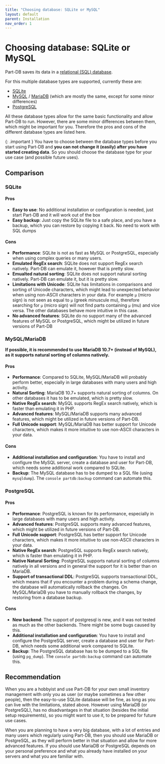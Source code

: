 ```yaml
---
title: "Choosing database: SQLite or MySQL"
layout: default
parent: Installation
nav_order: 1
---
```


# Choosing database: SQLite or MySQL

Part-DB saves its data in a [relational (SQL) database](https://en.wikipedia.org/wiki/Relational_database).

For this multiple database types are supported, currently these are:

* [SQLite](https://www.sqlite.org/index.html)
* [MySQL](https://www.mysql.com/) / [MariaDB](https://mariadb.org/) (which are mostly the same, except for some minor
  differences)
* [PostgreSQL](https://www.postgresql.org/)

All these database types allow for the same basic functionality and allow Part-DB to run. However, there are some minor
differences between them, which might be important for you. Therefore the pros and cons of the different database types
are listed here.

{: .important }
You have to choose between the database types before you start using Part-DB and **you can not change it (easily) after
you have started creating data**. So you should choose the database type for your use case (and possible future uses).

## Comparison

### SQLite

#### Pros

* **Easy to use**: No additional installation or configuration is needed, just start Part-DB and it will work out of the box
* **Easy backup**: Just copy the SQLite file to a safe place, and you have a backup, which you can restore by copying it
  back. No need to work with SQL dumps

#### Cons

* **Performance**: SQLite is not as fast as MySQL or PostgreSQL, especially when using complex queries or many users.
* **Emulated RegEx search**: SQLite does not support RegEx search natively. Part-DB can emulate it, however that is pretty slow.
* **Emualted natural sorting**: SQLite does not support natural sorting natively. Part-DB can emulate it, but it is pretty slow.
* **Limitations with Unicode**: SQLite has limitations in comparisons and sorting of Unicode characters, which might lead to
  unexpected behavior when using non-ASCII characters in your data. For example `µ` (micro sign) is not seen as equal to 
  `μ` (greek minuscule mu), therefore searching for `µ` (micro sign) will not find parts containing `μ` (mu) and vice versa.
  The other databases behave more intuitive in this case.
* **No advanced features**: SQLite do no support many of the advanced features of MySQL or PostgreSQL, which might be utilized
  in future versions of Part-DB


### MySQL/MariaDB

**If possible, it is recommended to use MariaDB 10.7+ (instead of MySQL), as it supports natural sorting of columns natively.**

#### Pros

* **Performance**: Compared to SQLite, MySQL/MariaDB will probably perform better, especially in large databases with many
  users and high activity.
* **Natural Sorting**: MariaDB 10.7+ supports natural sorting of columns. On other databases it has to be emulated, which is pretty
  slow.
* **Native RegEx search**: MySQL supports RegEx search natively, which is faster than emulating it in PHP.
* **Advanced features**: MySQL/MariaDB supports many advanced features, which might be utilized in future versions of Part-DB.
* **Full Unicode support**: MySQL/MariaDB has better support for Unicode characters, which makes it more intuitive to use
  non-ASCII characters in your data.

#### Cons

* **Additional installation and configuration**: You have to install and configure the MySQL server, create a database and
  user for Part-DB, which needs some additional work compared to SQLite.
* **Backup**: The MySQL database has to be dumped to a SQL file (using `mysqldump`). The `console partdb:backup` command can automate this.


### PostgreSQL

#### Pros
* **Performance**: PostgreSQL is known for its performance, especially in large databases with many users and high activity.
* **Advanced features**: PostgreSQL supports many advanced features, which might be utilized in future versions of Part-DB.
* **Full Unicode support**: PostgreSQL has better support for Unicode characters, which makes it more intuitive to use
  non-ASCII characters in your data.
* **Native RegEx search**: PostgreSQL supports RegEx search natively, which is faster than emulating it in PHP.
* **Native Natural Sorting**: PostgreSQL supports natural sorting of columns natively in all versions and in general the support for it
  is better than on MariaDB.
* **Support of transactional DDL**: PostgreSQL supports transactional DDL, which means that if you encounter a problem during a schema change,
the database will automatically rollback the changes. On MySQL/MariaDB you have to manually rollback the changes, by restoring from a database backup.

#### Cons
* **New backend**: The support of postgresql is new, and it was not tested as much as the other backends. There might be some bugs caused by this.
* **Additional installation and configuration**: You have to install and configure the PostgreSQL server, create a database and
  user for Part-DB, which needs some additional work compared to SQLite.
* **Backup**: The PostgreSQL database has to be dumped to a SQL file (using `pg_dump`). The `console partdb:backup` command can automate this.


## Recommendation

When you are a hobbyist and use Part-DB for your own small inventory management with only you as user (or maybe sometimes
a few other people), then the easy-to-use SQLite database will be fine, as long as you can live with the limitations, stated above.
However using MariaDB (or PostgreSQL), has no disadvantages in that situation (besides the initial setup requirements), so you might
want to use it, to be prepared for future use cases.

When you are planning to have a very big database, with a lot of entries and many users which regularly using Part-DB, then you should
use MariaDB or PostgreSQL, as they will perform better in that situation and allow for more advanced features.
If you should use MariaDB or PostgreSQL depends on your personal preference and what you already have installed on your servers and 
what you are familiar with.